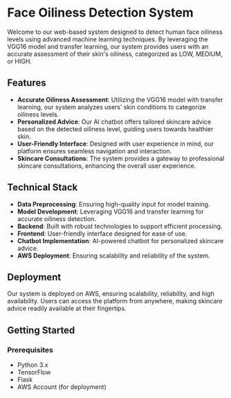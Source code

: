 # Face Oiliness Detection System

Welcome to our web-based system designed to detect human face oiliness levels using advanced machine learning techniques. By leveraging the VGG16 model and transfer learning, our system provides users with an accurate assessment of their skin's oiliness, categorized as LOW, MEDIUM, or HIGH. 

## Features

- **Accurate Oiliness Assessment**: Utilizing the VGG16 model with transfer learning, our system analyzes users' skin conditions to categorize oiliness levels.
- **Personalized Advice**: Our AI chatbot offers tailored skincare advice based on the detected oiliness level, guiding users towards healthier skin.
- **User-Friendly Interface**: Designed with user experience in mind, our platform ensures seamless navigation and interaction.
- **Skincare Consultations**: The system provides a gateway to professional skincare consultations, enhancing the overall user experience.

## Technical Stack

- **Data Preprocessing**: Ensuring high-quality input for model training.
- **Model Development**: Leveraging VGG16 and transfer learning for accurate oiliness detection.
- **Backend**: Built with robust technologies to support efficient processing.
- **Frontend**: User-friendly interface designed for ease of use.
- **Chatbot Implementation**: AI-powered chatbot for personalized skincare advice.
- **AWS Deployment**: Ensuring scalability and reliability of the system.

## Deployment

Our system is deployed on AWS, ensuring scalability, reliability, and high availability. Users can access the platform from anywhere, making skincare advice readily available at their fingertips.

## Getting Started

### Prerequisites

- Python 3.x
- TensorFlow
- Flask
- AWS Account (for deployment)



